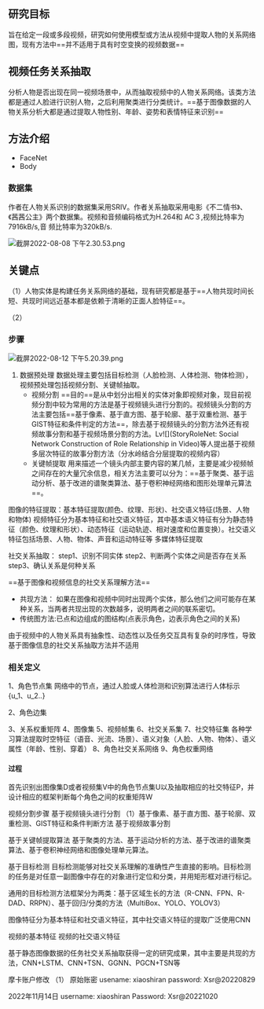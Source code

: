 

## 研究目标
旨在给定一段或多段视频，研究如何使用模型或方法从视频中提取人物的关系网络图，现有方法中==并不适用于具有时空变换的视频数据==


## 视频任务关系抽取
分析人物是否出现在同一视频场景中，从而抽取视频中的人物关系网络。该类方法都是通过人脸进行识别人物，之后利用聚类进行分类统计。==基于图像数据的人物关系分析大都是通过提取人物性别、年龄、姿势和表情特征来识别==



## 方法介绍
- FaceNet
- Body

### 数据集
作者在人物关系识别的数据集采用SRIV。作者关系抽取采用电影《不二情书》、《茜茜公主》两个数据集。视频和音频编码格式为H.264和 AC３,视频比特率为7916kB/s,音
频比特率为320kB/s.

![截屏2022-08-08 下午2.30.53.png](:/40fedfcb9be148908a691e302030f549)



## 关键点
（1）人物实体是构建任务关系网络的基础，现有研究都是基于==人物共现时间长短、共现时间远近基本都是依赖于清晰的正面人脸特征==。

（2）



### 步骤

![截屏2022-08-12 下午5.20.39.png](:/d0dc2bbca91e42b78b0b0579e281d845)

1. 数据预处理
数据处理主要包括目标检测（人脸检测、人体检测、物体检测），视频预处理包括视频分割、关键帧抽取。
	- 视频分割
		==目的==是从中划分出相关的实体对象即视频对象，现目前视频分割中较为常用的方法是基于视频镜头进行分割的。视频镜头分割的方法主要包括==基于像素、基于直方图、基于轮廓、基于双重检测、基于GIST特征和条件判定的方法==，除去基于视频镜头的分割方法外还有视频故事分割和基于视频场景分割的方法。Lv![](StoryRoleNet: Social Network Construction of Role Relationship in Video)等人提出基于视频多层次特征的故事分割方法（分水岭结合分层提取的视频内容）
	- 关键帧提取
	用来描述一个镜头内部主要内容的某几帧，主要是减少视频帧之间存在的大量冗余信息，相关方法主要可以分为：==基于聚类、基于运动分析、基于改进的谱聚类算法、基于卷积神经网络和图形处理单元算法==。



图像的特征提取：基本特征提取(颜色、纹理、形状)、社交语义特征(场景、人物和物体)
视频特征分为基本特征和社交语义特征，其中基本语义特征有分为静态特征（颜色、纹理和形状）、动态特征（运动轨迹、相对速度和位置变换）。社交语义特征包括场景、人物、物体、声音和运动特征等
多媒体特征提取



社交关系抽取：
step1、识别不同实体
step2、判断两个实体之间是否存在关系
step3、确认关系是何种关系

==基于图像和视频信息的社交关系理解方法==
- 共现方法： 如果在图像和视频中同时出现两个实体，那么他们之间可能存在某种关系，当两者共现出现的次数越多，说明两者之间的联系密切。
- 传统图方法:已点和边组成的图结构(点表示角色，边表示角色之间的关系)


由于视频中的人物关系具有抽象性、动态性以及任务交互具有复杂的时序性，导致基于图像信息的社交关系抽取方法并不适用




### 相关定义
1、角色节点集
网络中的节点，通过人脸或人体检测和识别算法进行人体标示{u_1、u_2..}

2、角色边集

3、关系权重矩阵
4、图像集
5、视频帧集
6、社交关系集
7、社交特征集
各种学习算法提取时空特征（语音、光流、场景）、语义对象（人脸、人物、物体）、语义属性（年龄、性别、穿着）
8、角色社交关系网络
9、角色权重网络


#### 过程
首先识别出图像集D或者视频集V中的角色节点集U以及抽取相应的社交特征P，并设计相应的框架判断每个角色之间的权重矩阵W


视频分割步骤
基于视频镜头进行分割
（1）基于像素、基于直方图、基于轮廓、双重检测、GIST特征和条件判断方法
基于视频故事分割

基于关键帧提取算法
基于聚类的方法、基于运动分析的方法、基于改进的谱聚类算法、基于卷积神经网络和图像处理单元算法。

基于目标检测
目标检测能够对社交关系理解的准确性产生直接的影响。目标检测的任务是对任意一副图像中存在的对象进行定位和分类，并用矩形框对进行标记。

通用的目标检测方法框架分为两类：基于区域生长的方法（R-CNN、FPN、R-DAD、RRPN）、基于回归/分类的方法（MultiBox、YOLO、YOLOV3）

图像特征分为基本特征和社交语义特征，其中社交语义特征的提取广泛使用CNN

视频的基本特征
视频的社交语义特征

基于静态图像数据的任务社交关系抽取获得一定的研究成果，其中主要是共现的方法，CNN+LSTM、CNN+TSN、GGNN、PGCN+TSN等

摩卡账户修改
（1） 原始账密
usename: xiaoshiran
password: Xsr@20220829

2022年11月14日
username: xiaoshiran
Password: Xsr@20221020


